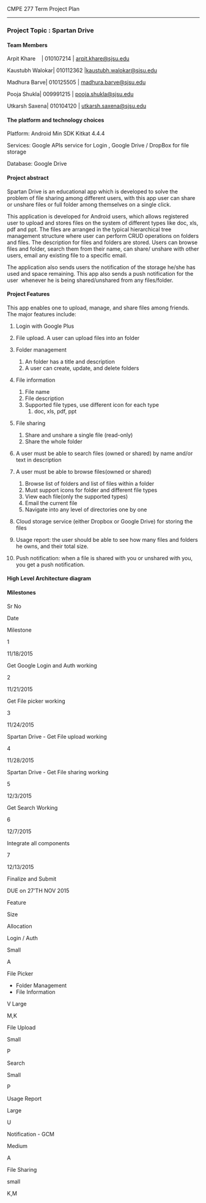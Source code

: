 CMPE 277 Term Project Plan

* * *

  

### Project Topic : Spartan Drive

#### Team Members

  

Arpit Khare     | 010107214 | [arpit.khare@sjsu.edu ](mailto:arpit.khare@sjsu.edu)

Kaustubh Walokar| 010112362 |[kaustubh.walokar@sjsu.edu](mailto:kaustubh.walokar@sjsu.edu)

Madhura Barve| 010125505 | [madhura.barve@sjsu.edu](mailto:madhura.barve@sjsu.edu)

Pooja Shukla| 009991215 | [pooja.shukla@sjsu.edu](mailto:pooja.shukla@sjsu.edu)

Utkarsh Saxena| 010104120 | [utkarsh.saxena@sjsu.edu](mailto:utkarsh.saxena@sjsu.edu)

  

#### The platform and technology choices

  

Platform: Android Min SDK Kitkat 4.4.4

Services: Google APIs service for Login , Google Drive / DropBox for file storage

Database: Google Drive

  

#### Project abstract 

Spartan Drive is an educational app which is developed to solve the problem of file sharing among different users, with this app user can share or unshare files or full folder among themselves on a single click.

This application is developed for Android users, which allows registered user to upload and stores files on the system of different types like doc, xls, pdf and ppt. The files are arranged in the typical hierarchical tree management structure where user can perform CRUD operations on folders and files. The description for files and folders are stored. Users can browse files and folder, search them from their name, can share/ unshare with other users, email any existing file to a specific email.

The application also sends users the notification of the storage he/she has used and space remaining. This app also sends a push notification for the user  whenever he is being shared/unshared from any files/folder.

  
  

#### Project Features 

This app enables one to upload, manage, and share files among friends. The major features include:

1. Login with Google Plus 
2. File upload. A user can upload files into an folder 
3. Folder management  
    1. An folder has a title and description 
    2. A user can create, update, and delete folders 

4. File information 
    1. File name 
    2. File description 
    3. Supported file types, use different icon for each type 
        1. doc, xls, pdf, ppt 

5. File sharing 
    1. Share and unshare a single file (read-only) 
    2. Share the whole folder 

6. A user must be able to search files (owned or shared) by name and/or text in description 
7. A user must be able to browse files(owned or shared) 
    1. Browse list of folders and list of files within a folder 
    2. Must support icons for folder and different file types 
    3. View each file(only the supported types) 
    4. Email the current file  
    5. Navigate into any level of directories one by one 

8. Cloud storage service (either Dropbox or Google Drive) for storing the files 
9. Usage report: the user should be able to see how many files and folders he owns, and their total size.   
10. Push notification: when a file is shared with you or unshared with you, you get a push notification.  
  

#### High Level Architecture diagram

  

#### Milestones

  

 

Sr No

 

Date

 

Milestone

 

1

 

11/18/2015

 

Get Google Login and Auth working

 

2

 

11/21/2015

 

Get File picker working 

 

3

 

11/24/2015

 

Spartan Drive - Get File upload working

 

4

 

11/28/2015

 

Spartan Drive - Get File sharing working

 

5

 

12/3/2015

 

Get Search Working

 

6

 

12/7/2015

 

Integrate all components

 

7

 

12/13/2015

 

Finalize and Submit

  
  

DUE on 27’TH NOV 2015

 

Feature

 

Size

 

Allocation

 

Login / Auth

 

Small

 

A

 

File Picker

- Folder Management  
- File Information 
 

V Large

 

M,K

 

File Upload

 

Small

 

P

 

Search

 

Small

 

P

 

Usage Report

 

Large

 

U

 

Notification - GCM

 

Medium

 

A

 

File Sharing

 

small

 

K,M